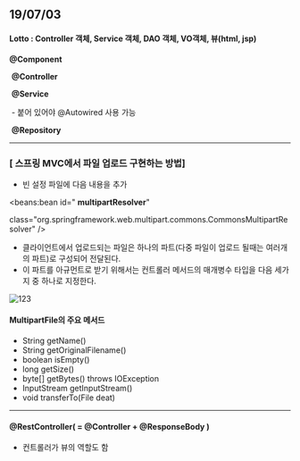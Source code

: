 ## 19/07/03

#### Lotto : Controller 객체, Service 객체, DAO 객체, VO객체, 뷰(html, jsp)

**@Component**

​	**@Controller**

​	**@Service** 

​		- 붙어 있어야 @Autowired 사용 가능

​	**@Repository**

---

### [ 스프링 MVC에서 파일 업로드 구현하는 방법]

- 빈 설정 파일에 다음 내용을 추가

<beans:bean id=" **multipartResolver**"

class="org.springframework.web.multipart.commons.CommonsMultipartResolver" />

- 클라이언트에서 업로드되는 파일은 하나의 파트(다중 파일이 업로드 될때는 여러개의 파트)로 구성되어 전달된다.
- 이 파트를 아규먼트로 받기 위해서는 컨트롤러 메서드의 매개병수 타입을 다음 세가지 중 하나로 지정한다.

![123](C:\Users\student\Desktop\123.PNG)



#### MultipartFile의 주요 메서드

- String getName()
- String getOriginalFilename()
- boolean isEmpty()
- long getSize()
- byte[] getBytes() throws IOException
- InputStream getInputStream()
- void transferTo(File deat)

---

#### **@RestController**( = @Controller + @ResponseBody )

- 컨트롤러가 뷰의 역할도 함